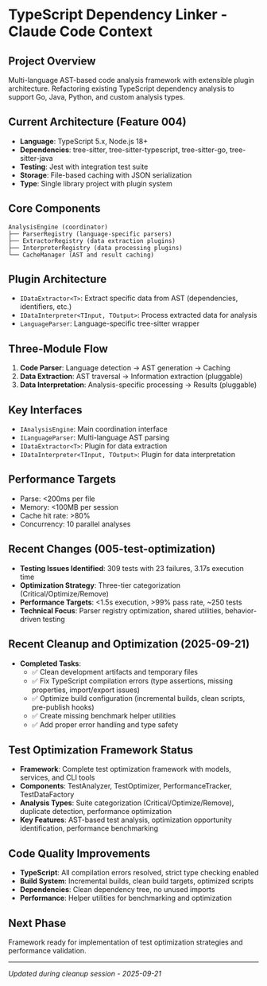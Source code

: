 # TypeScript Dependency Linker - Claude Code Context

## Project Overview
Multi-language AST-based code analysis framework with extensible plugin architecture. Refactoring existing TypeScript dependency analysis to support Go, Java, Python, and custom analysis types.

## Current Architecture (Feature 004)
- **Language**: TypeScript 5.x, Node.js 18+
- **Dependencies**: tree-sitter, tree-sitter-typescript, tree-sitter-go, tree-sitter-java
- **Testing**: Jest with integration test suite
- **Storage**: File-based caching with JSON serialization
- **Type**: Single library project with plugin system

## Core Components
```
AnalysisEngine (coordinator)
├── ParserRegistry (language-specific parsers)
├── ExtractorRegistry (data extraction plugins)
├── InterpreterRegistry (data processing plugins)
└── CacheManager (AST and result caching)
```

## Plugin Architecture
- `IDataExtractor<T>`: Extract specific data from AST (dependencies, identifiers, etc.)
- `IDataInterpreter<TInput, TOutput>`: Process extracted data for analysis
- `LanguageParser`: Language-specific tree-sitter wrapper

## Three-Module Flow
1. **Code Parser**: Language detection → AST generation → Caching
2. **Data Extraction**: AST traversal → Information extraction (pluggable)
3. **Data Interpretation**: Analysis-specific processing → Results (pluggable)

## Key Interfaces
- `IAnalysisEngine`: Main coordination interface
- `ILanguageParser`: Multi-language AST parsing
- `IDataExtractor<T>`: Plugin for data extraction
- `IDataInterpreter<TInput, TOutput>`: Plugin for data interpretation

## Performance Targets
- Parse: <200ms per file
- Memory: <100MB per session
- Cache hit rate: >80%
- Concurrency: 10 parallel analyses

## Recent Changes (005-test-optimization)
- **Testing Issues Identified**: 309 tests with 23 failures, 3.17s execution time
- **Optimization Strategy**: Three-tier categorization (Critical/Optimize/Remove)
- **Performance Targets**: <1.5s execution, >99% pass rate, ~250 tests
- **Technical Focus**: Parser registry optimization, shared utilities, behavior-driven testing

## Recent Cleanup and Optimization (2025-09-21)
- **Completed Tasks**:
  - ✅ Clean development artifacts and temporary files
  - ✅ Fix TypeScript compilation errors (type assertions, missing properties, import/export issues)
  - ✅ Optimize build configuration (incremental builds, clean scripts, pre-publish hooks)
  - ✅ Create missing benchmark helper utilities
  - ✅ Add proper error handling and type safety

## Test Optimization Framework Status
- **Framework**: Complete test optimization framework with models, services, and CLI tools
- **Components**: TestAnalyzer, TestOptimizer, PerformanceTracker, TestDataFactory
- **Analysis Types**: Suite categorization (Critical/Optimize/Remove), duplicate detection, performance optimization
- **Key Features**: AST-based test analysis, optimization opportunity identification, performance benchmarking

## Code Quality Improvements
- **TypeScript**: All compilation errors resolved, strict type checking enabled
- **Build System**: Incremental builds, clean build targets, optimized scripts
- **Dependencies**: Clean dependency tree, no unused imports
- **Performance**: Helper utilities for benchmarking and optimization

## Next Phase
Framework ready for implementation of test optimization strategies and performance validation.

---
*Updated during cleanup session - 2025-09-21*